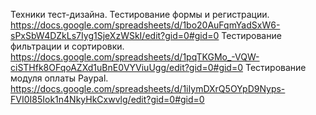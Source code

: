 Техники тест-дизайна.
Тестирование формы и регистрации. https://docs.google.com/spreadsheets/d/1bo20AuFqmYadSxW6-sPxSbW4DZkLs7Iyg1SjeXzWSkI/edit?gid=0#gid=0
Тестирование фильтрации и сортировки. https://docs.google.com/spreadsheets/d/1pqTKGMo_-VQW-ciSTHfk8OFqoAZXd1uBnE0VYViuUgg/edit?gid=0#gid=0
Тестирование модуля оплаты Paypal. https://docs.google.com/spreadsheets/d/1iIymDXrQ5OYpD9Nyps-FVI0I85Iok1n4NkyHkCxwvlg/edit?gid=0#gid=0

